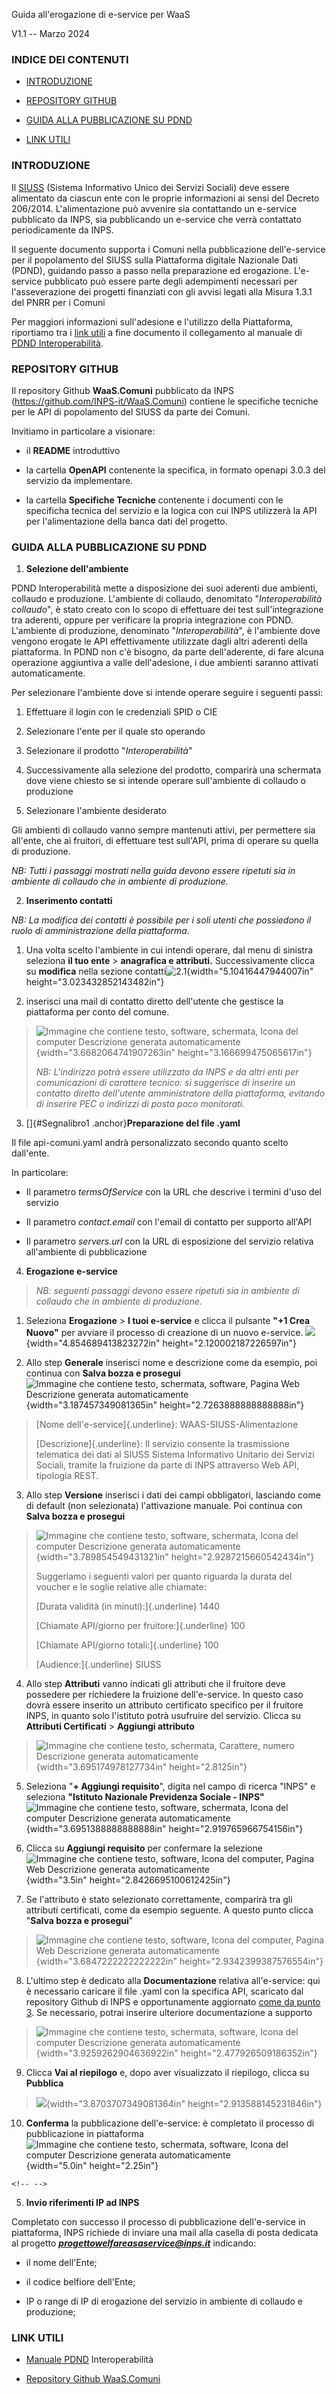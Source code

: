 Guida all'erogazione di e-service per WaaS

V1.1 -- Marzo 2024

### **INDICE DEI CONTENUTI**

-   [INTRODUZIONE](#introduzione)

-   [REPOSITORY GITHUB](#repository-github)

-   [GUIDA ALLA PUBBLICAZIONE SU
    PDND](#guida-alla-pubblicazione-su-pdnd)

-   [LINK UTILI](#link-utili)

### **INTRODUZIONE**

Il
[SIUSS](https://www.inps.it/it/it/dati-e-bilanci/siuss--ex-casellario-dell-assistenza.html)
(Sistema Informativo Unico dei Servizi Sociali) deve essere alimentato
da ciascun ente con le proprie informazioni ai sensi del Decreto
206/2014. L\'alimentazione può avvenire sia contattando un e-service
pubblicato da INPS, sia pubblicando un e-service che verrà contattato
periodicamente da INPS.

Il seguente documento supporta i Comuni nella pubblicazione
dell'e-service per il popolamento del SIUSS sulla Piattaforma digitale
Nazionale Dati (PDND), guidando passo a passo nella preparazione ed
erogazione. L\'e-service pubblicato può essere parte degli adempimenti
necessari per l\'asseverazione dei progetti finanziati con gli avvisi
legati alla Misura 1.3.1 del PNRR per i Comuni

Per maggiori informazioni sull'adesione e l'utilizzo della Piattaforma,
riportiamo tra i [link utili](#link-utili) a fine documento il
collegamento al manuale di [PDND
Interoperabilità](https://docs.pagopa.it/interoperabilita-1).

### **REPOSITORY GITHUB**

Il repository Github **WaaS.Comuni** pubblicato da INPS
(<https://github.com/INPS-it/WaaS.Comuni>) contiene le specifiche
tecniche per le API di popolamento del SIUSS da parte dei Comuni.

Invitiamo in particolare a visionare:

-   il **README** introduttivo

-   la cartella **OpenAPI** contenente la specifica, in formato openapi
    3.0.3 del servizio da implementare.

-   la cartella **Specifiche Tecniche** contenente i documenti con le
    specificha tecnica del servizio e la logica con cui INPS utilizzerà
    la API per l'alimentazione della banca dati del progetto.

### **GUIDA ALLA PUBBLICAZIONE SU PDND**

1.  **Selezione dell'ambiente**

PDND Interoperabilità mette a disposizione dei suoi aderenti due
ambienti, collaudo e produzione. L'ambiente di collaudo, denomitato
"*Interoperabilità collaudo*", è stato creato con lo scopo di effettuare
dei test sull\'integrazione tra aderenti, oppure per verificare la
propria integrazione con PDND. L'ambiente di produzione, denominato
"*Interoperabilità*", è l\'ambiente dove vengono erogate le API
effettivamente utilizzate dagli altri aderenti della piattaforma. In
PDND non c\'è bisogno, da parte dell\'aderente, di fare alcuna
operazione aggiuntiva a valle dell\'adesione, i due ambienti saranno
attivati automaticamente.

Per selezionare l'ambiente dove si intende operare seguire i seguenti
passi:

1.  Effettuare il login con le credenziali SPID o CIE

2.  Selezionare l\'ente per il quale sto operando

3.  Selezionare il prodotto "*Interoperabilità*"

4.  Successivamente alla selezione del prodotto, comparirà una schermata
    dove viene chiesto se si intende operare sull\'ambiente di collaudo
    o produzione

5.  Selezionare l'ambiente desiderato

Gli ambienti di collaudo vanno sempre mantenuti attivi, per permettere
sia all\'ente, che ai fruitori, di effettuare test sull\'API, prima di
operare su quella di produzione.

*NB: Tutti i passaggi mostrati nella guida devono essere ripetuti sia in
ambiente di collaudo che in ambiente di produzione.*

2.  **Inserimento contatti**

*NB: La modifica dei contatti è possibile per i soli utenti che
possiedono il ruolo di amministrazione della piattaforma.*

1.  Una volta scelto l'ambiente in cui intendi operare, dal menu di
    sinistra seleziona **il tuo ente** \> **anagrafica e attributi.**
    Successivamente clicca su **modifica** nella sezione
    contatti![](./media/image1.png "2.1"){width="5.10416447944007in"
    height="3.023432852143482in"}

2.  inserisci una mail di contatto diretto dell'utente che gestisce la
    piattaforma per conto del comune.

> ![Immagine che contiene testo, software, schermata, Icona del computer
> Descrizione generata
> automaticamente](./media/image2.png){width="3.6682064741907263in"
> height="3.166699475065617in"}
>
> *NB: L'indirizzo potrà essere utilizzato da INPS e da altri enti per
> comunicazioni di carattere tecnico: si suggerisce di inserire un
> contatto diretto dell'utente amministratore della piattaforma,
> evitando di inserire PEC o indirizzi di posta poco monitorati.*

3.  []{#Segnalibro1 .anchor}**Preparazione del file .yaml**

Il file api-comuni.yaml andrà personalizzato secondo quanto scelto
dall\'ente.

In particolare:

-   Il parametro *termsOfService* con la URL che descrive i termini
    d\'uso del servizio

-   Il parametro *contact.email* con l\'email di contatto per supporto
    all\'API

-   Il parametro *servers.url* con la URL di esposizione del servizio
    relativa all\'ambiente di pubblicazione

4.  **Erogazione e-service**

> *NB: seguenti passaggi devono essere ripetuti sia in ambiente di
> collaudo che in ambiente di produzione.*

1.  Seleziona **Erogazione** \> **I tuoi e-service** e clicca il
    pulsante **"+1 Crea Nuovo"** per avviare il processo di creazione di
    un nuovo e-service.
    ![](./media/image3.png){width="4.854689413823272in"
    height="2.120002187226597in"}

2.  Allo step **Generale** inserisci nome e descrizione come da esempio,
    poi continua con **Salva bozza e prosegui**![Immagine che contiene
    testo, schermata, software, Pagina Web Descrizione generata
    automaticamente](./media/image4.png){width="3.187457349081365in"
    height="2.7263888888888888in"}

> [Nome dell'e-service]{.underline}: WAAS-SIUSS-Alimentazione
>
> [Descrizione]{.underline}: Il servizio consente la trasmissione
> telematica dei dati al SIUSS Sistema Informativo Unitario dei Servizi
> Sociali, tramite la fruizione da parte di INPS attraverso Web API,
> tipologia REST.

3.  Allo step **Versione** inserisci i dati dei campi obbligatori,
    lasciando come di default (non selezionata) l'attivazione manuale.
    Poi continua con **Salva bozza e prosegui**

> ![Immagine che contiene testo, software, schermata, Icona del computer
> Descrizione generata
> automaticamente](./media/image5.png){width="3.789854549431321in"
> height="2.9287215660542434in"}
>
> Suggeriamo i seguenti valori per quanto riguarda la durata del voucher
> e le soglie relative alle chiamate:
>
> [Durata validità (in minuti):]{.underline} 1440
>
> [Chiamate API/giorno per fruitore:]{.underline} 100
>
> [Chiamate API/giorno totali:]{.underline} 100
>
> [Audience:]{.underline} SIUSS

4.  Allo step **Attributi** vanno indicati gli attributi che il fruitore
    deve possedere per richiedere la fruizione dell'e-service. In questo
    caso dovrà essere inserito un attributo certificato specifico per il
    fruitore INPS, in quanto solo l'istituto potrà usufruire del
    servizio. Clicca su **Attributi Certificati** \> **Aggiungi
    attributo**

> ![Immagine che contiene testo, schermata, Carattere, numero
> Descrizione generata
> automaticamente](./media/image6.png){width="3.695174978127734in"
> height="2.8125in"}

5.  Seleziona "**+ Aggiungi requisito**", digita nel campo di ricerca
    "INPS" e seleziona **"Istituto Nazionale Previdenza Sociale -
    INPS"**![Immagine che contiene testo, software, schermata, Icona del
    computer Descrizione generata
    automaticamente](./media/image7.png){width="3.6951388888888888in"
    height="2.919765966754156in"}

6.  Clicca su **Aggiungi requisito** per confermare la
    selezione![Immagine che contiene testo, software, Icona del
    computer, Pagina Web Descrizione generata
    automaticamente](./media/image8.png){width="3.5in"
    height="2.8426695100612425in"}

7.  Se l'attributo è stato selezionato correttamente, comparirà tra gli
    attributi certificati, come da esempio seguente. A questo punto
    clicca "**Salva bozza e prosegui**"

> ![Immagine che contiene testo, software, Icona del computer, Pagina
> Web Descrizione generata
> automaticamente](./media/image9.png){width="3.6847222222222222in"
> height="2.9342399387576554in"}

8.  L'ultimo step è dedicato alla **Documentazione** relativa
    all'e-service: qui è necessario caricare il file .yaml con la
    specifica API, scaricato dal repository Github di INPS e
    opportunamente aggiornato [come da punto 3](#Segnalibro1). Se
    necessario, potrai inserire ulteriore documentazione a supporto

> ![Immagine che contiene testo, schermata, software, Icona del computer
> Descrizione generata
> automaticamente](./media/image10.png){width="3.9259262904636922in"
> height="2.477926509186352in"}

9.  Clicca **Vai al riepilogo** e, dopo aver visualizzato il riepilogo,
    clicca su **Pubblica**

> ![](./media/image11.png){width="3.8703707349081364in"
> height="2.913588145231846in"}

10. **Conferma** la pubblicazione dell'e-service: è completato il
    processo di pubblicazione in piattaforma ![Immagine che contiene
    testo, schermata, software, Icona del computer Descrizione generata
    automaticamente](./media/image12.png){width="5.0in" height="2.25in"}

```{=html}
<!-- -->
```
5.  **Invio riferimenti IP ad INPS**

Completato con successo il processo di pubblicazione dell'e-service in
piattaforma, INPS richiede di inviare una mail alla casella di posta
dedicata al progetto ***progettowelfareasaservice@inps.it*** indicando:

-   il nome dell\'Ente;

-   il codice belfiore dell\'Ente;

-   IP o range di IP di erogazione del servizio in ambiente di collaudo
    e produzione;

### **LINK UTILI**

-   [Manuale PDND](https://docs.pagopa.it/interoperabilita-1)
    Interoperabilità

-   [Repository Github
    WaaS.Comuni](https://github.com/INPS-it/WaaS.Comuni)
